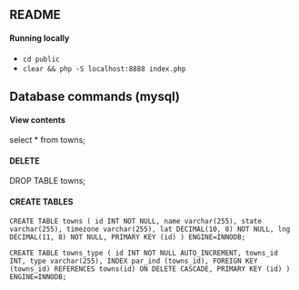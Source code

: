 ## README

#### Running locally
* `cd public`
* `clear && php -S localhost:8888 index.php`

## Database commands (mysql)

#### View contents
select * from towns;

#### DELETE
DROP TABLE towns;


#### CREATE TABLES

`CREATE TABLE towns (
   id INT NOT NULL,
   name varchar(255),
   state varchar(255),
   timezone varchar(255),
   lat DECIMAL(10, 8) NOT NULL,
   lng DECIMAL(11, 8) NOT NULL,
   PRIMARY KEY (id)
 ) ENGINE=INNODB;`

`CREATE TABLE towns_type (
  id INT NOT NULL AUTO_INCREMENT,
  towns_id INT,
  type varchar(255),
  INDEX par_ind (towns_id),
  FOREIGN KEY (towns_id) REFERENCES towns(id) ON DELETE CASCADE,
  PRIMARY KEY (id)
) ENGINE=INNODB;`
